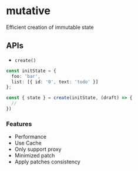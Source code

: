 # mutative

Efficient creation of immutable state

## APIs

- `create()`

```ts
const initState = {
  foo: 'bar',
  list: [{ id: '0', text: 'todo' }]
};

const { state } = create(initState, (draft) => {
  //
})
```
### Features

- Performance
- Use Cache
- Only support proxy
- Minimized patch
- Apply patches consistency
